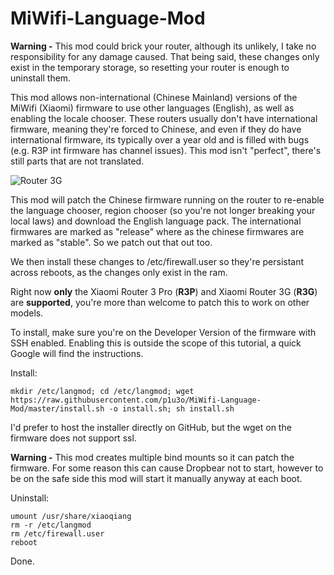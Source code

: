 
# MiWifi-Language-Mod

**Warning -** This mod could brick your router, although its unlikely, I take no responsibility for any damage caused. That being said, these changes only exist in the temporary storage, so resetting your router is enough to uninstall them.

This mod allows non-international (Chinese Mainland) versions of the MiWifi (Xiaomi) firmware to use other languages (English), as well as enabling the locale chooser. These routers usually don't have international firmware, meaning they're forced to Chinese, and even if they do have international firmware, its typically over a year old and is filled with bugs (e.g. R3P int firmware has channel issues). This mod isn't "perfect", there's still parts that are not translated.

![Router 3G](https://i.gyazo.com/5973c00cdff864089a926db0c25609e5.png)

This mod will patch the Chinese firmware running on the router to re-enable the language chooser, region chooser (so you're not longer breaking your local laws) and download the English language pack. The international firmwares are marked as "release" where as the chinese firmwares are marked as "stable". So we patch out that out too. 

We then install these changes to /etc/firewall.user so they're persistant across reboots, as the changes only exist in the ram.

Right now **only** the Xiaomi Router 3 Pro (**R3P**) and Xiaomi Router 3G (**R3G**) are **supported**, you're more than welcome to patch this to work on other models.

To install, make sure you're on the Developer Version of the firmware with SSH enabled. Enabling this is outside the scope of this tutorial, a quick Google will find the instructions.

Install:

    mkdir /etc/langmod; cd /etc/langmod; wget https://raw.githubusercontent.com/p1u3o/MiWifi-Language-Mod/master/install.sh -o install.sh; sh install.sh

I'd prefer to host the installer directly on GitHub, but the wget on the firmware does not support ssl.


**Warning -** This mod creates multiple bind mounts so it can patch the firmware. For some reason this can cause Dropbear not to start, however to be on the safe side this mod will start it manually anyway at each boot.

Uninstall:

    umount /usr/share/xiaoqiang
    rm -r /etc/langmod
    rm /etc/firewall.user
    reboot
    
Done.
